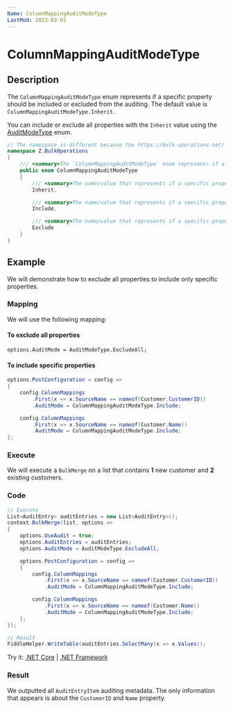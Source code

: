 ```yaml
---
Name: ColumnMappingAuditModeType
LastMod: 2023-03-01
---
```


# ColumnMappingAuditModeType

## Description

The `ColumnMappingAuditModeType` enum represents if a specific property should be included or excluded from the auditing. The default value is `ColumnMappingAuditModeType.Inherit`.

You can include or exclude all properties with the `Inherit` value using the [AuditModeType](audit-mode-type.md) enum.

```csharp
// The namespace is different because the https://bulk-operations.net/ library is used under the hood.
namespace Z.BulkOperations
{
    /// <summary>The `ColumnMappingAuditModeType` enum represents if a specific property should be included or excluded from the auditing. The default value is `ColumnMappingAuditModeType.Inherit`.</summary>
    public enum ColumnMappingAuditModeType
    {
        /// <summary>The name/value that represents if a specific property inherit from the AuditModeType (Default Value).</summary>
        Inherit,

        /// <summary>The name/value that represents if a specific property is included.</summary>
        Include,

        /// <summary>The name/value that represents if a specific property is excluded.</summary>
        Exclude
    }
}
```

## Example

We will demonstrate how to exclude all properties to include only specific properties.

### Mapping

We will use the following mapping:

#### To exclude all properties

`options.AuditMode = AuditModeType.ExcludeAll;`

#### To include specific properties

```csharp
options.PostConfiguration = config =>
{
    config.ColumnMappings
        .First(x => x.SourceName == nameof(Customer.CustomerID))
        .AuditMode = ColumnMappingAuditModeType.Include;

    config.ColumnMappings
        .First(x => x.SourceName == nameof(Customer.Name))
        .AuditMode = ColumnMappingAuditModeType.Include;
};
```

### Execute

We will execute a `BulkMerge` on a list that contains **1** new customer and **2** existing customers.

### Code

```csharp
// Execute
List<AuditEntry> auditEntries = new List<AuditEntry>();
context.BulkMerge(list, options =>
{
    options.UseAudit = true;
    options.AuditEntries = auditEntries;
    options.AuditMode = AuditModeType.ExcludeAll;

    options.PostConfiguration = config =>
    {
        config.ColumnMappings
            .First(x => x.SourceName == nameof(Customer.CustomerID))
            .AuditMode = ColumnMappingAuditModeType.Include;

        config.ColumnMappings
            .First(x => x.SourceName == nameof(Customer.Name))
            .AuditMode = ColumnMappingAuditModeType.Include;
    };
});

// Result
FiddleHelper.WriteTable(auditEntries.SelectMany(x => x.Values));
```

Try it: [.NET Core](https://dotnetfiddle.net/) | [.NET Framework](https://dotnetfiddle.net/)

### Result

We outputted all `AuditEntryItem` auditing metadata. The only information that appears is about the `CustomerID` and `Name` property.
